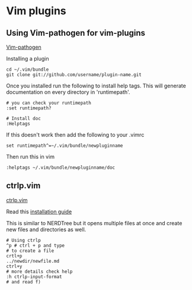 # Vim plugins

## Using Vim-pathogen for vim-plugins
[Vim-pathogen](https://github.com/tpope/vim-pathogen)

Installing a plugin

    cd ~/.vim/bundle
    git clone git://github.com/username/plugin-name.git

Once you installed run the following to install help tags. This will generate documentation on every directory in 'runtimepath'.

    # you can check your runtimepath
    :set runtimepath?

    # Install doc
    :Helptags

If this doesn't work then add the following to your .vimrc

    set runtimepath^=~/.vim/bundle/newpluginname

Then run this in vim

    :helptags ~/.vim/bundle/newpluginname/doc


## ctrlp.vim

[ctrlp.vim](https://github.com/kien/ctrlp.vim)

Read this [installation guide](http://kien.github.io/ctrlp.vim/#installation)

This is similar to NERDTree but it opens multiple files at once and create new files and directories as well.

    # Using ctrlp
    ^p # ctrl + p and type 
    # to create a file
    crtl+p 
    ../newdir/newfile.md
    ctrl+y
    # more details check help
    :h ctrlp-input-format
    # and read f)




    

